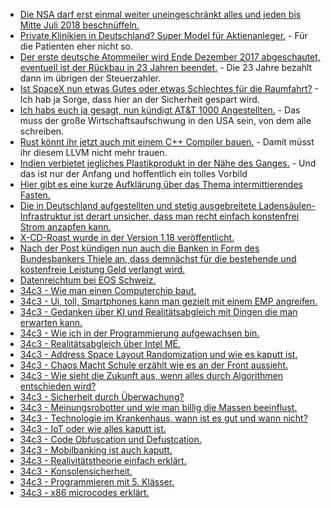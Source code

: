 * [Die NSA darf erst einmal weiter uneingeschränkt alles und jeden bis Mitte Juli 2018 beschnüffeln.](https://www.heise.de/newsticker/meldung/US-Kongress-verlaengert-NSA-Befugnis-zur-Massenueberwachung-3927830.html)
* [Private Klinikien in Deutschland? Super Model für Aktienanleger.](https://netzfrauen.org/2017/12/25/54431/) - Für die Patienten eher nicht so.
* [Der erste deutsche Atommeiler wird Ende Dezember 2017 abgeschautet, eventuell ist der Rückbau in 23 Jahren beendet.](https://www.heise.de/newsticker/meldung/Atommeiler-in-Gundremmingen-stellt-Ende-Dezember-den-Betrieb-ein-3927930.html) - Die 23 Jahre bezahlt dann im übrigen der Steuerzahler.
* [Ist SpaceX nun etwas Gutes oder etwas Schlechtes für die Raumfahrt?](https://www.golem.de/news/raumfahrt-2017-wie-spacex-die-branche-in-aufruhr-versetzt-1712-131690.html) - Ich hab ja Sorge, dass hier an der Sicherheit gespart wird.
* [Ich habs euch ja gesagt, nun kündigt AT&T 1000 Angestellten.](https://www.heise.de/newsticker/meldung/Trotz-US-Steuerreform-Kuendigungen-bei-AT-T-3927910.html) - Das muss der große Wirtschaftsaufschwung in den USA sein, von dem alle schreiben.
* [Rust könnt ihr jetzt auch mit einem C++ Compiler bauen.](https://blog.fefe.de/?ts=a4bf9d7d) - Damit müsst ihr diesem LLVM nicht mehr trauen.
* [Indien verbietet jegliches Plastikprodukt in der Nähe des Ganges.](https://netzfrauen.org/2017/12/26/54462/) - Und das ist nur der Anfang und hoffentlich ein tolles Vorbild
* [Hier gibt es eine kurze Aufklärung über das Thema intermittierendes Fasten.](https://www.careelite.de/intermittierendes-fasten-erfahrungen/)
* [Die in Deutschland aufgestellten und stetig ausgebreitete Ladensäulen-Infrastruktur ist derart unsicher, dass man recht einfach konstenfrei Strom anzapfen kann.](https://www.ccc.de/de/updates/2017/e-motor)
* [X-CD-Roast wurde in der Version 1.18 veröffentlicht.](https://www.pro-linux.de/news/1/25466/x-cd-roast-nach-neun-jahren-neue-versionen.html)
* [Nach der Post kündigen nun auch die Banken in Form des Bundesbankers Thiele an, dass demnächst für die bestehende und kostenfreie Leistung Geld verlangt wird.](https://www.heise.de/newsticker/meldung/Bundesbanker-Thiele-Sekundenschnelle-Ueberweisungen-setzen-sich-durch-3928066.html)
* [Datenreichtum bei EOS Schweiz.](https://www.golem.de/news/eos-schweiz-daten-von-zehntausenden-inkassokunden-kompromittiert-1712-131862.html)
* [34c3 - Wie man einen Computerchip baut.](https://ftp.darmstadt.ccc.de/congress/2017/h264-hd/34c3-9250-eng-The_making_of_a_chip.mp4)
* [34c3 - Ui, toll, Smartphones kann man gezielt mit einem EMP angreifen.](https://www.heise.de/security/meldung/34C3-Forscher-zeigen-gezielte-EMP-Angriffe-auf-Smartphones-3928636.html)
* [34c3 - Gedanken über KI und Realitätsabgleich mit Dingen die man erwarten kann.](https://www.golem.de/news/kuenstliche-intelligenz-die-dummen-computer-noch-duemmer-machen-1712-131893.html)
* [34c3 - Wie ich in der Programmierung aufgewachsen bin.](https://berlin-ak.ftp.media.ccc.de/congress/2017/h264-hd/34c3-9044-eng-Growing_Up_Software_Development.mp4)
* [34c3 - Realitätsabgleich über Intel ME.](https://berlin-ak.ftp.media.ccc.de/congress/2017/h264-hd/34c3-8782-eng-Intel_ME_Myths_and_reality.mp4)
* [34c3 - Address Space Layout Randomization und wie es kaputt ist.](https://mirror.fvz.io/media.ccc.de/congress/2017/h264-hd/34c3-9135-eng-ASLR_on_the_line.mp4)
* [34c3 - Chaos Macht Schule erzählt wie es an der Front aussieht.](http://cdn.media.ccc.de/congress/2017/h264-hd/34c3-9194-deu-Bildung_auf_dem_Weg_ins_Neuland.mp4)
* [34c3 - Wie sieht die Zukunft aus, wenn alles durch Algorithmen entschieden wird?](http://cdn.media.ccc.de/congress/2017/h264-hd/34c3-9285-deu-QualityLand.mp4)
* [34c3 - Sicherheit durch Überwachung?](http://cdn.media.ccc.de/congress/2017/h264-hd/34c3-9287-deu-Truegerische_Sicherheit.mp4)
* [34c3 - Meinungsrobotter und wie man billig die Massen beeinflust.](http://cdn.media.ccc.de/congress/2017/h264-hd/34c3-9268-deu-Social_Bots_Fake_News_und_Filterblasen.mp4)
* [34c3 - Technologie im Krankenhaus, wann ist es gut und wann nicht?](http://cdn.media.ccc.de/congress/2017/h264-hd/34c3-8953-eng-Think_big_or_care_for_yourself.mp4)
* [34c3 - IoT oder wie alles kaputt ist.](http://cdn.media.ccc.de/congress/2017/h264-hd/34c3-9193-eng-Internet_of_Fails.mp4)
* [34c3 - Code Obfuscation und Defustcation.](http://cdn.media.ccc.de/congress/2017/h264-hd/34c3-8789-eng-Lets_break_modern_binary_code_obfuscation.mp4)
* [34c3 - Mobilbanking ist auch kaputt.](http://cdn.media.ccc.de/congress/2017/h264-hd/34c3-8805-deu-Die_fabelhafte_Welt_des_Mobilebankings.mp4)
* [34c3 - Realivitätstheorie einfach erklärt.](http://cdn.media.ccc.de/congress/2017/h264-hd/34c3-8710-deu-Relativitaetstheorie_fuer_blutige_Anfaenger.mp4)
* [34c3 - Konsolensicherheit.](http://cdn.media.ccc.de/congress/2017/h264-hd/34c3-8941-eng-Console_Security_-_Switch.mp4)
* [34c3 - Programmieren mit 5. Klässer.](http://cdn.media.ccc.de/congress/2017/h264-hd/34c3-8865-deu-Digitale_Bildung_in_der_Schule.mp4)
* [34c3 - x86 microcodes erklärt.](http://cdn.media.ccc.de/congress/2017/h264-hd/34c3-9058-eng-Everything_you_want_to_know_about_x86_microcode_but_might_have_been_afraid_to_ask.mp4)
